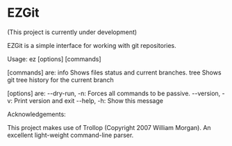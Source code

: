 EZGit
=====
(This project is currently under development)

EZGit is a simple interface for working with git repositories.

Usage:
        ez [options] [commands]

  [commands] are:
	info	Shows files status and current branches.
	tree	Shows git tree history for the current branch

   [options] are:
  --dry-run, -n:   Forces all commands to be passive.
  --version, -v:   Print version and exit
     --help, -h:   Show this message

Acknowledgements:

This project makes use of Trollop (Copyright 2007 William Morgan). 
An excellent light-weight command-line parser.